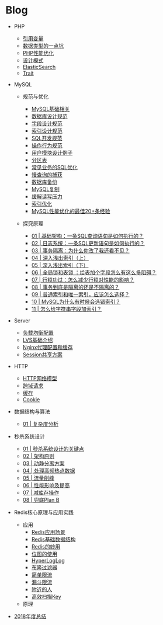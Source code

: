 # Blog
- PHP
  - [引用变量](https://github.com/ltf9651/Blog/blob/master/PHP/ReferenceVariables.md)
  - [数据类型的一点坑](https://github.com/ltf9651/Blog/blob/master/PHP/Tips.md)
  - [PHP性能优化](https://github.com/ltf9651/Blog/blob/master/PHP/PerformanceOptimization.md)
  - [设计模式](https://github.com/ltf9651/PHP-DesignPatterns)
  - [ElasticSearch](https://github.com/ltf9651/Blog/blob/master/PHP/ElasticSearch.md)
  - [Trait](https://overtrue.me/articles/2016/04/about-php-trait.html)

- MySQL
  - 规范与优化
    - [MySQL基础相关](https://github.com/ltf9651/Blog/blob/master/MySQL/Term.md)
    - [数据库设计规范](https://github.com/ltf9651/Blog/blob/master/MySQL/DatabaseDesignNorms.md)
    - [字段设计规范](https://github.com/ltf9651/Blog/blob/master/MySQL/ColumnDesignNorms.md)
    - [索引设计规范](https://github.com/ltf9651/Blog/blob/master/MySQL/IndexDesignNorms.md)
    - [SQL开发规范](https://github.com/ltf9651/Blog/blob/master/MySQL/SQLDevelopmentNorms.md)
    - [操作行为规范](https://github.com/ltf9651/Blog/blob/master/MySQL/OperationNorms.md)
    - [用户模块设计例子](https://github.com/ltf9651/Blog/blob/master/MySQL/UserModuleDesign.md)
    - [分区表](https://github.com/ltf9651/Blog/blob/master/MySQL/PartitionTable.md)
    - [常见业务的SQL优化](https://github.com/ltf9651/Blog/blob/master/MySQL/UsualImprovement.md)
    - [慢查询的捕获](https://github.com/ltf9651/Blog/blob/master/MySQL/CatchSlowSQL.md)
    - [数据库备份](https://github.com/ltf9651/Blog/blob/master/MySQL/MySQLBak.md)
    - [MySQL复制](https://github.com/ltf9651/Blog/blob/master/MySQL/MySQLMS.md)
    - [缓解读写压力](https://github.com/ltf9651/Blog/blob/master/MySQL/RelievePressure.md)
    - [索引优化](https://github.com/ltf9651/Blog/blob/master/MySQL/BTreeHash.md)
    - [MySQL性能优化的最佳20+条经验](https://m.xiaozhumi.com/mysql/75.html)
    
  - 探究原理
    - [01 | 基础架构：一条SQL查询语句是如何执行的？](https://github.com/ltf9651/Blog/blob/master/MySQL45/01.md)
    - [02 | 日志系统：一条SQL更新语句是如何执行的？](https://github.com/ltf9651/Blog/blob/master/MySQL45/02.md)
    - [03 | 事务隔离：为什么你改了我还看不见？](https://github.com/ltf9651/Blog/blob/master/MySQL45/03.md)
    - [04 | 深入浅出索引（上）](https://github.com/ltf9651/Blog/blob/master/MySQL45/04.md)
    - [05 | 深入浅出索引（下）](https://github.com/ltf9651/Blog/blob/master/MySQL45/05.md)
    - [06 | 全局锁和表锁 ：给表加个字段怎么有这么多阻碍？](https://github.com/ltf9651/Blog/blob/master/MySQL45/06.md)
    - [07 | 行锁功过：怎么减少行锁对性能的影响？](https://github.com/ltf9651/Blog/blob/master/MySQL45/07.md)
    - [08 | 事务到底是隔离的还是不隔离的？](https://github.com/ltf9651/Blog/blob/master/MySQL45/08.md)
    - [09 | 普通索引和唯一索引，应该怎么选择？](https://github.com/ltf9651/Blog/blob/master/MySQL45/09.md)
    - [10 | MySQL为什么有时候会选错索引？](https://github.com/ltf9651/Blog/blob/master/MySQL45/10.md)
    - [11 | 怎么给字符串字段加索引？](https://github.com/ltf9651/Blog/blob/master/MySQL45/11.md)

- Server
  - [负载均衡配置](https://github.com/ltf9651/Blog/blob/master/Server/LoadBalancingConfigInNginx.md)
  - [LVS基础介绍](https://github.com/ltf9651/Blog/blob/master/Server/LVS.md)
  - [Nginx代理配置和缓存](https://github.com/ltf9651/Blog/blob/master/Server/NginxCache.md)
  - [Session共享方案](http://www.cnblogs.com/wangtao_20/p/3395518.html#commentform)

- HTTP
  - [HTTP网络模型](https://github.com/ltf9651/Blog/blob/master/HTTP/FiveLayers.md)
  - [跨域请求](https://github.com/ltf9651/Blog/blob/master/HTTP/CORS.md)
  - [缓存](https://github.com/ltf9651/Blog/blob/master/HTTP/Cache.md)
  - [Cookie](https://github.com/ltf9651/Blog/blob/master/HTTP/Cookie.md)

- 数据结构与算法
  - [01 | 复杂度分析
](https://github.com/ltf9651/Blog/blob/master/DS&Algorithms/Beauty/01.md)

- 秒杀系统设计
  - [01 | 秒杀系统设计的关键点](https://github.com/ltf9651/Blog/blob/master/SecKillSystemDesign/01.md)
  - [02 | 架构原则](https://github.com/ltf9651/Blog/blob/master/SecKillSystemDesign/02.md)
  - [03 | 动静分离方案](https://github.com/ltf9651/Blog/blob/master/SecKillSystemDesign/03.md)
  - [04 | 处理高频热点数据](https://github.com/ltf9651/Blog/blob/master/SecKillSystemDesign/04.md)
  - [05 | 流量削峰](https://github.com/ltf9651/Blog/blob/master/SecKillSystemDesign/05.md)
  - [06 | 性能影响及提高](https://github.com/ltf9651/Blog/blob/master/SecKillSystemDesign/06.md)
  - [07 | 减库存操作](https://github.com/ltf9651/Blog/blob/master/SecKillSystemDesign/07.md)
  - [08 | 兜底Plan B](https://github.com/ltf9651/Blog/blob/master/SecKillSystemDesign/08.md)

- Redis核心原理与应用实践
  - 应用
    - [Redis应用场景](https://github.com/ltf9651/Blog/blob/master/Redis/01.md)
    - [Redis基础数据结构](https://github.com/ltf9651/Blog/blob/master/Redis/02.md)
    - [Redis的妙用](https://www.toutiao.com/a6644418545998365191/?tt_from=mobile_qq&utm_campaign=client_share&timestamp=1547033403&app=news_article_lite&utm_source=mobile_qq&iid=56654969600&utm_medium=toutiao_android&group_id=6644418545998365191)
    - [位图的使用](https://www.cnblogs.com/bndong/p/7677781.html#autoid-2-3-0)
    - [HyperLogLog](https://github.com/ltf9651/Blog/blob/master/Redis/03.md)
    - [布隆过滤器](https://github.com/ltf9651/Blog/blob/master/Redis/04.md)
    - [简单限流](https://github.com/ltf9651/Blog/blob/master/Redis/05.md)
    - [漏斗限流](https://github.com/ltf9651/Blog/blob/master/Redis/06.md)
    - [附近的人](https://github.com/ltf9651/Blog/blob/master/Redis/07.md)
    - [高效扫描Key](https://github.com/ltf9651/Blog/blob/master/Redis/08.md)
  - 原理

- [2018年度总结](https://github.com/ltf9651/Blog/blob/master/Summary/2018.md)